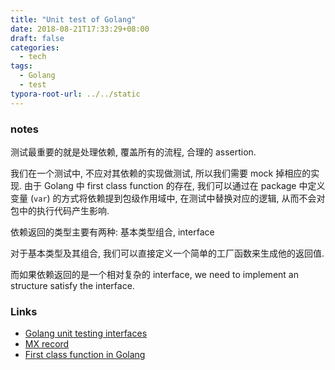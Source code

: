 ```yaml
---
title: "Unit test of Golang"
date: 2018-08-21T17:33:29+08:00
draft: false
categories:
  - tech
tags:
  - Golang
  - test
typora-root-url: ../../static
---
```


### notes

测试最重要的就是处理依赖, 覆盖所有的流程, 合理的 assertion.

我们在一个测试中, 不应对其依赖的实现做测试, 所以我们需要 mock 掉相应的实现. 由于 Golang 中 first class function 的存在, 我们可以通过在 package 中定义变量 (`var`) 的方式将依赖提到包级作用域中, 在测试中替换对应的逻辑, 从而不会对包中的执行代码产生影响.

依赖返回的类型主要有两种: 基本类型组合, interface

对于基本类型及其组合, 我们可以直接定义一个简单的工厂函数来生成他的返回值.

而如果依赖返回的是一个相对复杂的 interface, we need to implement an structure satisfy the interface.

### Links

- [Golang unit testing interfaces](https://blog.andreiavram.ro/golang-unit-testing-interfaces/)
- [MX record](https://en.wikipedia.org/wiki/MX_record)
- [First class function in Golang](https://blog.golang.org/first-class-functions-in-go-and-new-go)
